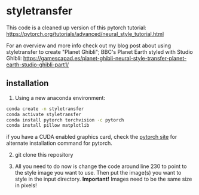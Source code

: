 # styletransfer

This code is a cleaned up version of this pytorch tutorial: https://pytorch.org/tutorials/advanced/neural_style_tutorial.html

For an overview and more info check out my blog post about using styletransfer to create "Planet Ghibli"; BBC's Planet Earth styled with Studio Ghibli: https://gamescapad.es/planet-ghibli-neural-style-transfer-planet-earth-studio-ghibli-part1/

## installation

1. Using a new anaconda environment:

```bash
conda create -n styletransfer
conda activate styletransfer
conda install pytorch torchvision -c pytorch
conda install pillow matplotlib
```

if you have a CUDA enabled graphics card, check the [pytorch site](https://pytorch.org) for alternate installation command for pytorch.

2. git clone this repository

3. All you need to do now is change the code around line 230 to point to the style image you want to use. Then put the image(s) you want to style in the input directory. **Important!** Images need to be the same size in pixels!
